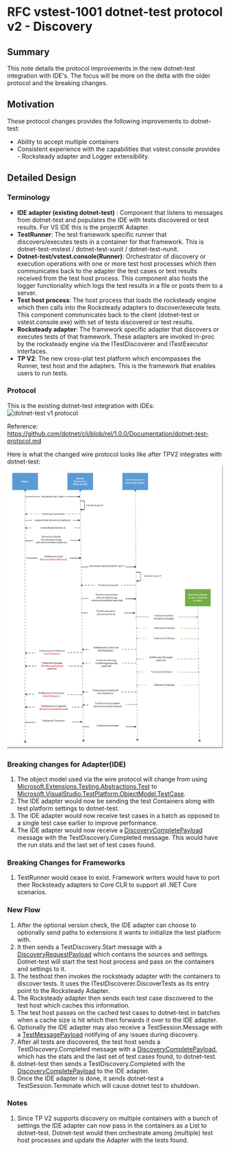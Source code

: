 # RFC vstest-1001 dotnet-test protocol v2 - Discovery

## Summary
This note details the protocol improvements in the new dotnet-test integration with IDE's. The focus will be more on the delta with the older protocol and the breaking changes.

## Motivation
These protocol changes provides the following improvements to dotnet-test:
* Ability to accept multiple containers
* Consistent experience with the capabilities that vstest.console provides - Rocksteady adapter and Logger extensibility.

## Detailed Design

### Terminology
* **IDE adapter (existing dotnet-test)** : Component that listens to messages from dotnet-test and populates the IDE with tests discovered or test results. For VS IDE this is the projectK Adapter.
* **TestRunner**: The test framework specific runner that discovers/executes tests in a container for that framework. This is dotnet-test-mstest / dotnet-test-xunit / dotnet-test-nunit.
* **Dotnet-test/vstest.console(Runner)**: Orchestrator of discovery or execution operations with one or more test host processes which then communicates back to the adapter the test cases or test results received from the test host process. This component also hosts the logger functionality which logs the test results in a file or posts them to a server.
* **Test host process**: The host process that loads the rocksteady engine which then calls into the Rocksteady adapters to discover/execute tests. This component communicates back to the client (dotnet-test or vstest.console.exe) with set of tests discovered or test results.
* **Rocksteady adapter**: The framework specific adapter that discovers or executes tests of that framework. These adapters are invoked in-proc by the rocksteady engine via the ITestDiscoverer and ITestExecutor interfaces.
* **TP V2**: The new cross-plat test platform which encompasses the Runner, test host and the adapters. This is the framework that enables users to run tests.

### Protocol
This is the existing dotnet-test integration with IDEs:
![dotnet-test v1 protocol](https://github.com/dotnet/cli/raw/rel/1.0.0/Documentation/images/DotnetTestDiscoverTests.png)

Reference: https://github.com/dotnet/cli/blob/rel/1.0.0/Documentation/dotnet-test-protocol.md

Here is what the changed wire protocol looks like after TPV2 integrates with dotnet-test:
![dotnet-test v2 protocol](Images/dotnet-test-protocol-v2-discovery.png)

### Breaking changes for Adapter(IDE)
1. The object model used via the wire protocol will change from using [Microsoft.Extensions.Testing.Abstractions.Test](https://github.com/dotnet/cli/blob/rel/1.0.0/src/Microsoft.Extensions.Testing.Abstractions/Test.cs) to [Microsoft.VisualStudio.TestPlatform.ObjectModel.TestCase](https://github.com/Microsoft/vstest/blob/master/src/Microsoft.TestPlatform.ObjectModel/TestCase.cs). 
2. The IDE adapter would now be sending the test Containers along with test platform settings to dotnet-test.
3. The IDE adapter would now receive test cases in a batch as opposed to a single test case earlier to improve performance.
4. The IDE adapter would now receive a [DiscoveryCompletePayload](https://github.com/Microsoft/vstest/blob/master/src/Microsoft.TestPlatform.CommunicationUtilities/Messages/DiscoveryCompletePayload.cs) message with the TestDiscovery.Completed message. This would have the run stats and the last set of test cases found.

### Breaking Changes for Frameworks
1. TestRunner would cease to exist. Framework writers would have to port their Rocksteady adapters to Core CLR to support all .NET Core scenarios.

### New Flow
1. After the optional version check, the IDE adapter can choose to optionally send paths to extensions it wants to initialize the test platform with.
2. It then sends a TestDiscovery.Start message with a [DiscoveryRequestPayload](https://github.com/Microsoft/vstest/blob/master/src/Microsoft.TestPlatform.VsTestConsole.TranslationLayer/Payloads/DiscoveryRequestPayload.cs) which contains the sources and settings. Dotnet-test will start the test host process and pass on the containers and settings to it.
3. The testhost then invokes the rocksteady adapter with the containers to discover tests. It uses the ITestDiscoverer.DiscoverTests as its entry point to the Rocksteady Adapter.
4. The Rocksteady adapter then sends each test case discovered to the test host which caches this information.
5. The test host passes on the cached test cases to dotnet-test in batches when a cache size is hit which then forwards it over to the IDE adapter.
6. Optionally the IDE adapter may also receive a TestSession.Message with a [TestMessagePayload](https://github.com/Microsoft/vstest/blob/master/src/Microsoft.TestPlatform.CommunicationUtilities/Messages/TestMessagePayload.cs) notifying of any issues during discovery.
7. After all tests are discovered, the test host sends a TestDiscovery.Completed message with a [DiscoveryCompletePayload](https://github.com/Microsoft/vstest/blob/master/src/Microsoft.TestPlatform.CommunicationUtilities/Messages/DiscoveryCompletePayload.cs), which has the stats and the last set of test cases found, to dotnet-test. 
8. dotnet-test then sends a TestDiscovery.Completed with the [DiscoveryCompletePayload](https://github.com/Microsoft/vstest/blob/master/src/Microsoft.TestPlatform.CommunicationUtilities/Messages/DiscoveryCompletePayload.cs) to the IDE adapter.
9. Once the IDE adapter is done, it sends dotnet-test a TestSession.Terminate which will cause dotnet test to shutdown.

### Notes
1. Since TP V2 supports discovery on multiple containers with a bunch of settings the IDE adapter can now pass in the containers as a List<string> to dotnet-test. Dotnet-test would then orchestrate among (multiple) test host processes and update the Adapter with the tests found.
